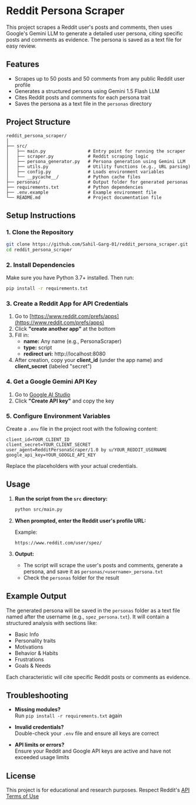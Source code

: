 # Reddit Persona Scraper

This project scrapes a Reddit user's posts and comments, then uses Google's Gemini LLM to generate a detailed user persona, citing specific posts and comments as evidence. The persona is saved as a text file for easy review.

## Features

- Scrapes up to 50 posts and 50 comments from any public Reddit user profile
- Generates a structured persona using Gemini 1.5 Flash LLM
- Cites Reddit posts and comments for each persona trait
- Saves the persona as a text file in the `personas` directory

## Project Structure

```
reddit_persona_scraper/
│
├── src/
│   ├── main.py                # Entry point for running the scraper
│   ├── scraper.py             # Reddit scraping logic
│   ├── persona_generator.py   # Persona generation using Gemini LLM
│   ├── utils.py               # Utility functions (e.g., URL parsing)
│   ├── config.py              # Loads environment variables
│   └── __pycache__/           # Python cache files
├── personas/                  # Output folder for generated personas
├── requirements.txt           # Python dependencies
├── .env.example               # Example environment file
└── README.md                  # Project documentation file
```

## Setup Instructions

### 1. Clone the Repository

```sh
git clone https://github.com/Sahil-Garg-01/reddit_persona_scraper.git
cd reddit_persona_scraper
```

### 2. Install Dependencies

Make sure you have Python 3.7+ installed. Then run:

```sh
pip install -r requirements.txt
```

### 3. Create a Reddit App for API Credentials

1. Go to [https://www.reddit.com/prefs/apps](https://www.reddit.com/prefs/apps)
2. Click **"create another app"** at the bottom
3. Fill in:
   - **name:** Any name (e.g., PersonaScraper)
   - **type:** script
   - **redirect uri:** http://localhost:8080
4. After creation, copy your **client_id** (under the app name) and **client_secret** (labeled "secret")

### 4. Get a Google Gemini API Key

1. Go to [Google AI Studio](https://aistudio.google.com/app/apikey)
2. Click **"Create API key"** and copy the key

### 5. Configure Environment Variables

Create a `.env` file in the project root with the following content:

```env
client_id=YOUR_CLIENT_ID
client_secret=YOUR_CLIENT_SECRET
user_agent=RedditPersonaScraper/1.0 by u/YOUR_REDDIT_USERNAME
google_api_key=YOUR_GOOGLE_API_KEY
```

Replace the placeholders with your actual credentials.

## Usage

1. **Run the script from the `src` directory:**

   ```sh
   python src/main.py
   ```

2. **When prompted, enter the Reddit user's profile URL:**

   Example:
   ```
   https://www.reddit.com/user/spez/
   ```

3. **Output:**

   - The script will scrape the user's posts and comments, generate a persona, and save it as `personas/<username>_persona.txt`
   - Check the `personas` folder for the result

## Example Output

The generated persona will be saved in the `personas` folder as a text file named after the username (e.g., `spez_persona.txt`). It will contain a structured analysis with sections like:

- Basic Info
- Personality traits
- Motivations
- Behavior & Habits
- Frustrations
- Goals & Needs

Each characteristic will cite specific Reddit posts or comments as evidence.

## Troubleshooting

- **Missing modules?**  
  Run `pip install -r requirements.txt` again

- **Invalid credentials?**  
  Double-check your `.env` file and ensure all keys are correct

- **API limits or errors?**  
  Ensure your Reddit and Google API keys are active and have not exceeded usage limits

## License

This project is for educational and research purposes. Respect Reddit's [API Terms of Use](https://www.reddit.com/wiki/api-terms)